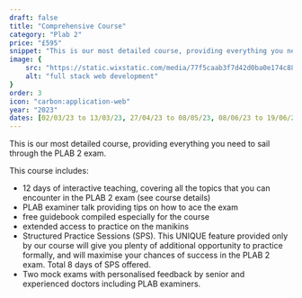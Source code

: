 ```yaml
---
draft: false
title: "Comprehensive Course"
category: "Plab 2"
price: "£595"
snippet: "This is our most detailed course, providing everything you need to sail through the PLAB 2 exam."
image: {
    src: "https://static.wixstatic.com/media/77f5caab3f7d42d0ba0e174c88d9eac7.jpg/v1/fill/w_870,h_576,al_c,q_85,usm_0.66_1.00_0.01,enc_auto/Doctor%20and%20Patient.jpg",
    alt: "full stack web development"
}
order: 3
icon: "carbon:application-web"
year: "2023"
dates: [02/03/23 to 13/03/23, 27/04/23 to 08/05/23, 08/06/23 to 19/06/23, 13/07/23 to 24/07/23, 23/08/23 to 03/09/23, 28/09/23 to 09/10/23, 02/11/23 to 13/11/23, 23/11/23 to 04/12/23]
---
```


This is our most detailed course, providing everything you need to sail through the PLAB 2 exam.


This course includes:

- 12 days of interactive teaching, covering all the topics that you can encounter in the PLAB 2 exam (see course details)
- PLAB examiner talk providing tips on how to ace the exam
- free guidebook compiled especially for the course
- extended access to practice on the manikins
- Structured Practice Sessions (SPS). This UNIQUE feature provided only by our course will give you plenty of additional opportunity to practice formally, and will maximise your chances of success in the PLAB 2 exam. Total 8 days of SPS offered.
- Two mock exams with personalised feedback by senior and experienced doctors including PLAB examiners.